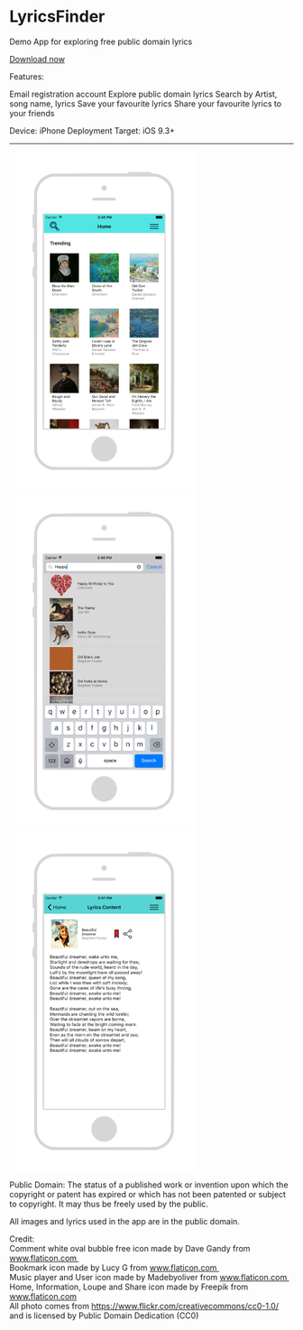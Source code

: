 # LyricsFinder

Demo App for exploring free public domain lyrics

[Download now](https://dalosdev.github.io/LyricsFinder/Download.html)

Features:

Email registration account
Explore public domain lyrics
Search by Artist, song name, lyrics
Save your favourite lyrics
Share your favourite lyrics to your friends

Device: iPhone 
Deployment Target: iOS 9.3+

--------------------------------------------------

<img src="Mockup_Explore_PD.png" width="333" height="600" />
<img src="Mockup_Search_PD.png" width="333" height="600" />
<img src="Mockup_Save_PD.png" width="333" height="600" />

Public Domain: The status of a published work or invention upon which the copyright or patent has expired or which has not been patented or subject to copyright. It may thus be freely used by the public.

All images and lyrics used in the app are in the public domain.

Credit:<br />
Comment white oval bubble free icon made by Dave Gandy from www.flaticon.com  <br />
Bookmark icon made by Lucy G from www.flaticon.com  <br />
Music player and User icon made by Madebyoliver from www.flaticon.com  <br />
Home, Information, Loupe and Share icon made by Freepik from www.flaticon.com <br />
All photo comes from https://www.flickr.com/creativecommons/cc0-1.0/ and is licensed by Public Domain Dedication (CC0)

